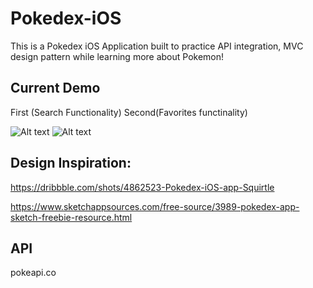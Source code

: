# Pokedex-iOS
This is a Pokedex iOS Application built to practice API integration, MVC design pattern while learning more about Pokemon!

## Current Demo 
First (Search Functionality)  Second(Favorites functinality)
 
![Alt text](search-demo2.gif)       ![Alt text](favorites-demo1.gif)

## Design Inspiration: 
https://dribbble.com/shots/4862523-Pokedex-iOS-app-Squirtle

https://www.sketchappsources.com/free-source/3989-pokedex-app-sketch-freebie-resource.html

## API 
pokeapi.co
